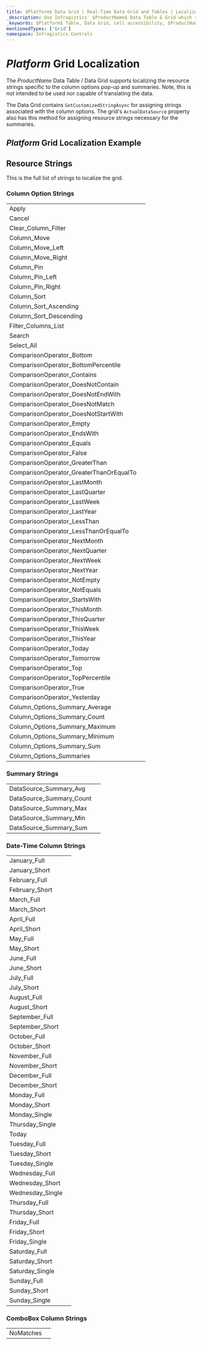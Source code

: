 ```yaml
---
title: $Platform$ Data Grid | Real-Time Data Grid and Tables | Localization | Infragistics
_description: Use Infragistics' $ProductName$ Data Table & Grid which supports localization. View $ProductName$ table tutorials!
_keywords: $Platform$ Table, Data Grid, cell accessibility, $ProductName$, Infragistics
mentionedTypes: ['Grid']
namespace: Infragistics.Controls
---
```


# $Platform$ Grid Localization

The $ProductName$ Data Table / Data Grid supports localizing the resource strings specific to the column options pop-up and summaries. Note, this is not intended to be used nor capable of translating the data.

<!-- Blazor -->
The Data Grid contains `SetCustomizedStringAsync` for assigning strings associated with the column options. The grid's `ActualDataSource` property also has this method for assigning resource strings necessary for the summaries.
<!-- end: Blazor -->

## $Platform$ Grid Localization Example

<code-view style="height: 600px"
           data-demos-base-url="{environment:dvDemosBaseUrl}"
           iframe-src="{environment:dvDemosBaseUrl}/grids/data-grid-localization"
           alt="$Platform$ Grid Localization Example"
           github-src="grids/data-grid/localization">
</code-view>

<div class="divider--half"></div>

## Resource Strings

This is the full list of strings to localize the grid. 

### Column Option Strings
|   |   |
|---|---|
|    Apply                                      |
|    Cancel                                     |
|    Clear_Column_Filter                        |
|    Column_Move                                |
|    Column_Move_Left                           |
|    Column_Move_Right                          |
|    Column_Pin                                 |
|    Column_Pin_Left                            |
|    Column_Pin_Right                           |
|    Column_Sort                                |
|    Column_Sort_Ascending                      |
|    Column_Sort_Descending                     |
|    Filter_Columns_List                        |   
|    Search                                     |
|    Select_All                                 |
|    ComparisonOperator_Bottom                  |
|    ComparisonOperator_BottomPercentile        |
|    ComparisonOperator_Contains                |
|    ComparisonOperator_DoesNotContain          |    
|    ComparisonOperator_DoesNotEndWith          |    
|    ComparisonOperator_DoesNotMatch            |
|    ComparisonOperator_DoesNotStartWith        |    
|    ComparisonOperator_Empty                   |
|    ComparisonOperator_EndsWith                |
|    ComparisonOperator_Equals                  |    
|    ComparisonOperator_False                   |
|    ComparisonOperator_GreaterThan             |
|    ComparisonOperator_GreaterThanOrEqualTo    |    
|    ComparisonOperator_LastMonth               |
|    ComparisonOperator_LastQuarter             |
|    ComparisonOperator_LastWeek                |
|    ComparisonOperator_LastYear                |
|    ComparisonOperator_LessThan                |
|    ComparisonOperator_LessThanOrEqualTo       |
|    ComparisonOperator_NextMonth               |
|    ComparisonOperator_NextQuarter             |
|    ComparisonOperator_NextWeek                |
|    ComparisonOperator_NextYear                |
|    ComparisonOperator_NotEmpty                |
|    ComparisonOperator_NotEquals               |    
|    ComparisonOperator_StartsWith              |    
|    ComparisonOperator_ThisMonth               |
|    ComparisonOperator_ThisQuarter             |
|    ComparisonOperator_ThisWeek                |    
|    ComparisonOperator_ThisYear                |
|    ComparisonOperator_Today                   |       
|    ComparisonOperator_Tomorrow                |
|    ComparisonOperator_Top                     |
|    ComparisonOperator_TopPercentile           |
|    ComparisonOperator_True                    |    
|    ComparisonOperator_Yesterday               |
|    Column_Options_Summary_Average             |
|    Column_Options_Summary_Count               |
|    Column_Options_Summary_Maximum             |
|    Column_Options_Summary_Minimum             |
|    Column_Options_Summary_Sum                 |
|    Column_Options_Summaries                   |

### Summary Strings
|   |   |
|---|---|
|    DataSource_Summary_Avg     |
|    DataSource_Summary_Count   |
|    DataSource_Summary_Max     |
|    DataSource_Summary_Min     |
|    DataSource_Summary_Sum     |

<!-- React, WebComponents -->
### Date-Time Column Strings
|   |   |
|---|---|
|	January_Full    |
|	January_Short   |
|   February_Full   |
|	February_Short  |
|   March_Full      |
|	March_Short     |
|   April_Full      |
|	April_Short     |
|	May_Full        |
|	May_Short       |
|   June_Full       |
|	June_Short      |
|	July_Full       |
|	July_Short	    |    
|   August_Full     |
|	August_Short    |    
|	September_Full  |
|	September_Short |
|   October_Full    |
|	October_Short   |
|   November_Full   |
|	November_Short  |
|	December_Full   |   
|	December_Short  |
|	Monday_Full     |   
|	Monday_Short    |
|	Monday_Single   |
|	Thursday_Single |
|	Today           |
|	Tuesday_Full    |    
|	Tuesday_Short   |
|	Tuesday_Single  |
|	Wednesday_Full  |
|	Wednesday_Short |
|	Wednesday_Single|
|   Thursday_Full   |
|	Thursday_Short  |
|   Friday_Full     |
|	Friday_Short    |
|	Friday_Single   |
|   Saturday_Full   |
|	Saturday_Short  |
|	Saturday_Single |
|	Sunday_Full     |
|	Sunday_Short    |
|	Sunday_Single   |

### ComboBox Column Strings
|   |   |
|---|---|
|   NoMatches       |
<!-- end: React, WebComponents -->
